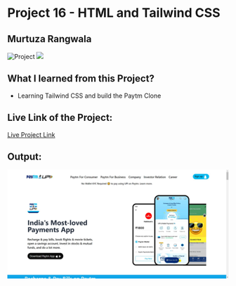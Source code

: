 # Project 16 - HTML and Tailwind CSS

## Murtuza Rangwala

![Project](https://img.shields.io/badge/Project-16-brightgreen)
![](https://img.shields.io/badge/HTML-TailwindCSS-yellowgreen)

## What I learned from this Project?

- Learning Tailwind CSS and build the Paytm Clone

## Live Link of the Project:

[Live Project Link](https://mk-paytm.netlify.app/)

## Output:

![Wireless Headphone](./16.png)
